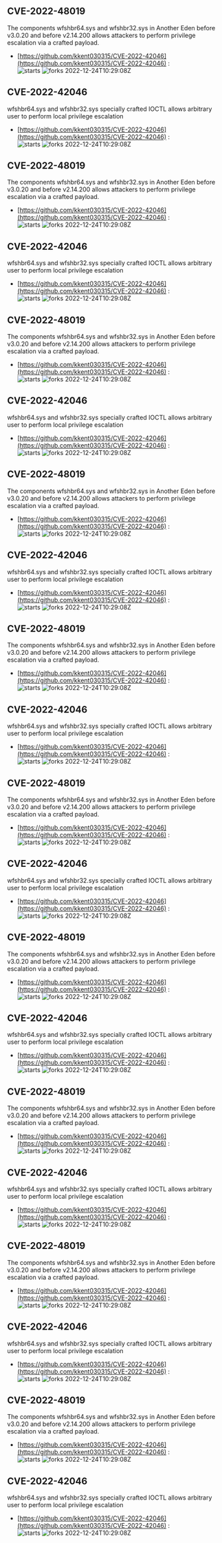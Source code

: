 ## CVE-2022-48019
 The components wfshbr64.sys and wfshbr32.sys in Another Eden before v3.0.20 and before v2.14.200 allows attackers to perform privilege escalation via a crafted payload.

- [https://github.com/kkent030315/CVE-2022-42046](https://github.com/kkent030315/CVE-2022-42046) :  
![starts](https://img.shields.io/github/stars/kkent030315/CVE-2022-42046.svg) 
![forks](https://img.shields.io/github/forks/kkent030315/CVE-2022-42046.svg) 
2022-12-24T10:29:08Z

## CVE-2022-42046
 wfshbr64.sys and wfshbr32.sys specially crafted IOCTL allows arbitrary user to perform local privilege escalation

- [https://github.com/kkent030315/CVE-2022-42046](https://github.com/kkent030315/CVE-2022-42046) :  
![starts](https://img.shields.io/github/stars/kkent030315/CVE-2022-42046.svg) 
![forks](https://img.shields.io/github/forks/kkent030315/CVE-2022-42046.svg) 
2022-12-24T10:29:08Z

## CVE-2022-48019
 The components wfshbr64.sys and wfshbr32.sys in Another Eden before v3.0.20 and before v2.14.200 allows attackers to perform privilege escalation via a crafted payload.

- [https://github.com/kkent030315/CVE-2022-42046](https://github.com/kkent030315/CVE-2022-42046) :  
![starts](https://img.shields.io/github/stars/kkent030315/CVE-2022-42046.svg) 
![forks](https://img.shields.io/github/forks/kkent030315/CVE-2022-42046.svg) 
2022-12-24T10:29:08Z

## CVE-2022-42046
 wfshbr64.sys and wfshbr32.sys specially crafted IOCTL allows arbitrary user to perform local privilege escalation

- [https://github.com/kkent030315/CVE-2022-42046](https://github.com/kkent030315/CVE-2022-42046) :  
![starts](https://img.shields.io/github/stars/kkent030315/CVE-2022-42046.svg) 
![forks](https://img.shields.io/github/forks/kkent030315/CVE-2022-42046.svg) 
2022-12-24T10:29:08Z

## CVE-2022-48019
 The components wfshbr64.sys and wfshbr32.sys in Another Eden before v3.0.20 and before v2.14.200 allows attackers to perform privilege escalation via a crafted payload.

- [https://github.com/kkent030315/CVE-2022-42046](https://github.com/kkent030315/CVE-2022-42046) :  
![starts](https://img.shields.io/github/stars/kkent030315/CVE-2022-42046.svg) 
![forks](https://img.shields.io/github/forks/kkent030315/CVE-2022-42046.svg) 
2022-12-24T10:29:08Z

## CVE-2022-42046
 wfshbr64.sys and wfshbr32.sys specially crafted IOCTL allows arbitrary user to perform local privilege escalation

- [https://github.com/kkent030315/CVE-2022-42046](https://github.com/kkent030315/CVE-2022-42046) :  
![starts](https://img.shields.io/github/stars/kkent030315/CVE-2022-42046.svg) 
![forks](https://img.shields.io/github/forks/kkent030315/CVE-2022-42046.svg) 
2022-12-24T10:29:08Z

## CVE-2022-48019
 The components wfshbr64.sys and wfshbr32.sys in Another Eden before v3.0.20 and before v2.14.200 allows attackers to perform privilege escalation via a crafted payload.

- [https://github.com/kkent030315/CVE-2022-42046](https://github.com/kkent030315/CVE-2022-42046) :  
![starts](https://img.shields.io/github/stars/kkent030315/CVE-2022-42046.svg) 
![forks](https://img.shields.io/github/forks/kkent030315/CVE-2022-42046.svg) 
2022-12-24T10:29:08Z

## CVE-2022-42046
 wfshbr64.sys and wfshbr32.sys specially crafted IOCTL allows arbitrary user to perform local privilege escalation

- [https://github.com/kkent030315/CVE-2022-42046](https://github.com/kkent030315/CVE-2022-42046) :  
![starts](https://img.shields.io/github/stars/kkent030315/CVE-2022-42046.svg) 
![forks](https://img.shields.io/github/forks/kkent030315/CVE-2022-42046.svg) 
2022-12-24T10:29:08Z

## CVE-2022-48019
 The components wfshbr64.sys and wfshbr32.sys in Another Eden before v3.0.20 and before v2.14.200 allows attackers to perform privilege escalation via a crafted payload.

- [https://github.com/kkent030315/CVE-2022-42046](https://github.com/kkent030315/CVE-2022-42046) :  
![starts](https://img.shields.io/github/stars/kkent030315/CVE-2022-42046.svg) 
![forks](https://img.shields.io/github/forks/kkent030315/CVE-2022-42046.svg) 
2022-12-24T10:29:08Z

## CVE-2022-42046
 wfshbr64.sys and wfshbr32.sys specially crafted IOCTL allows arbitrary user to perform local privilege escalation

- [https://github.com/kkent030315/CVE-2022-42046](https://github.com/kkent030315/CVE-2022-42046) :  
![starts](https://img.shields.io/github/stars/kkent030315/CVE-2022-42046.svg) 
![forks](https://img.shields.io/github/forks/kkent030315/CVE-2022-42046.svg) 
2022-12-24T10:29:08Z

## CVE-2022-48019
 The components wfshbr64.sys and wfshbr32.sys in Another Eden before v3.0.20 and before v2.14.200 allows attackers to perform privilege escalation via a crafted payload.

- [https://github.com/kkent030315/CVE-2022-42046](https://github.com/kkent030315/CVE-2022-42046) :  
![starts](https://img.shields.io/github/stars/kkent030315/CVE-2022-42046.svg) 
![forks](https://img.shields.io/github/forks/kkent030315/CVE-2022-42046.svg) 
2022-12-24T10:29:08Z

## CVE-2022-42046
 wfshbr64.sys and wfshbr32.sys specially crafted IOCTL allows arbitrary user to perform local privilege escalation

- [https://github.com/kkent030315/CVE-2022-42046](https://github.com/kkent030315/CVE-2022-42046) :  
![starts](https://img.shields.io/github/stars/kkent030315/CVE-2022-42046.svg) 
![forks](https://img.shields.io/github/forks/kkent030315/CVE-2022-42046.svg) 
2022-12-24T10:29:08Z

## CVE-2022-48019
 The components wfshbr64.sys and wfshbr32.sys in Another Eden before v3.0.20 and before v2.14.200 allows attackers to perform privilege escalation via a crafted payload.

- [https://github.com/kkent030315/CVE-2022-42046](https://github.com/kkent030315/CVE-2022-42046) :  
![starts](https://img.shields.io/github/stars/kkent030315/CVE-2022-42046.svg) 
![forks](https://img.shields.io/github/forks/kkent030315/CVE-2022-42046.svg) 
2022-12-24T10:29:08Z

## CVE-2022-42046
 wfshbr64.sys and wfshbr32.sys specially crafted IOCTL allows arbitrary user to perform local privilege escalation

- [https://github.com/kkent030315/CVE-2022-42046](https://github.com/kkent030315/CVE-2022-42046) :  
![starts](https://img.shields.io/github/stars/kkent030315/CVE-2022-42046.svg) 
![forks](https://img.shields.io/github/forks/kkent030315/CVE-2022-42046.svg) 
2022-12-24T10:29:08Z

## CVE-2022-48019
 The components wfshbr64.sys and wfshbr32.sys in Another Eden before v3.0.20 and before v2.14.200 allows attackers to perform privilege escalation via a crafted payload.

- [https://github.com/kkent030315/CVE-2022-42046](https://github.com/kkent030315/CVE-2022-42046) :  
![starts](https://img.shields.io/github/stars/kkent030315/CVE-2022-42046.svg) 
![forks](https://img.shields.io/github/forks/kkent030315/CVE-2022-42046.svg) 
2022-12-24T10:29:08Z

## CVE-2022-42046
 wfshbr64.sys and wfshbr32.sys specially crafted IOCTL allows arbitrary user to perform local privilege escalation

- [https://github.com/kkent030315/CVE-2022-42046](https://github.com/kkent030315/CVE-2022-42046) :  
![starts](https://img.shields.io/github/stars/kkent030315/CVE-2022-42046.svg) 
![forks](https://img.shields.io/github/forks/kkent030315/CVE-2022-42046.svg) 
2022-12-24T10:29:08Z

## CVE-2022-48019
 The components wfshbr64.sys and wfshbr32.sys in Another Eden before v3.0.20 and before v2.14.200 allows attackers to perform privilege escalation via a crafted payload.

- [https://github.com/kkent030315/CVE-2022-42046](https://github.com/kkent030315/CVE-2022-42046) :  
![starts](https://img.shields.io/github/stars/kkent030315/CVE-2022-42046.svg) 
![forks](https://img.shields.io/github/forks/kkent030315/CVE-2022-42046.svg) 
2022-12-24T10:29:08Z

## CVE-2022-42046
 wfshbr64.sys and wfshbr32.sys specially crafted IOCTL allows arbitrary user to perform local privilege escalation

- [https://github.com/kkent030315/CVE-2022-42046](https://github.com/kkent030315/CVE-2022-42046) :  
![starts](https://img.shields.io/github/stars/kkent030315/CVE-2022-42046.svg) 
![forks](https://img.shields.io/github/forks/kkent030315/CVE-2022-42046.svg) 
2022-12-24T10:29:08Z

## CVE-2022-48019
 The components wfshbr64.sys and wfshbr32.sys in Another Eden before v3.0.20 and before v2.14.200 allows attackers to perform privilege escalation via a crafted payload.

- [https://github.com/kkent030315/CVE-2022-42046](https://github.com/kkent030315/CVE-2022-42046) :  
![starts](https://img.shields.io/github/stars/kkent030315/CVE-2022-42046.svg) 
![forks](https://img.shields.io/github/forks/kkent030315/CVE-2022-42046.svg) 
2022-12-24T10:29:08Z

## CVE-2022-42046
 wfshbr64.sys and wfshbr32.sys specially crafted IOCTL allows arbitrary user to perform local privilege escalation

- [https://github.com/kkent030315/CVE-2022-42046](https://github.com/kkent030315/CVE-2022-42046) :  
![starts](https://img.shields.io/github/stars/kkent030315/CVE-2022-42046.svg) 
![forks](https://img.shields.io/github/forks/kkent030315/CVE-2022-42046.svg) 
2022-12-24T10:29:08Z

